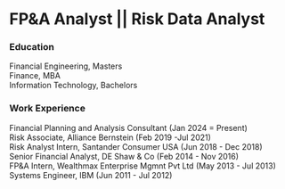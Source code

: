 # FP&A Analyst || Risk Data Analyst

### Education 
Financial Engineering, Masters <br/>
Finance, MBA <br/>
Information Technology, Bachelors 

### Work Experience 
Financial Planning and Analysis Consultant (Jan 2024 = Present) <br/>
Risk Associate, Alliance Bernstein (Feb 2019 -Jul 2021) <br/>
Risk Analyst Intern, Santander Consumer USA (Jun 2018 - Dec 2018) <br/>
Senior Financial Analyst, DE Shaw & Co (Feb 2014 - Nov 2016) <br/>
FP&A Intern, Wealthmax Enterprise Mgmnt Pvt Ltd (May 2013 - Jul 2013) <br/>
Systems Engineer, IBM (Jun 2011 - Jul 2012) <br/>

